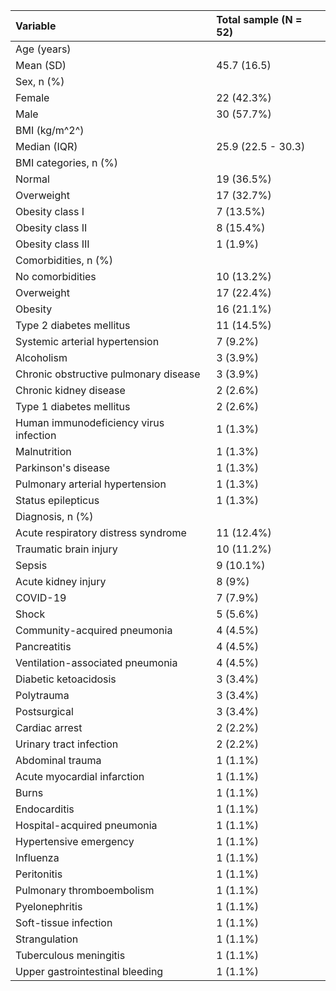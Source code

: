 | Variable                                   | Total sample (N = 52) |
|:-------------------------------------------|:----------------------|
| Age (years)                                |                       |
|  Mean (SD)                                 | 45.7 (16.5)           |
| Sex, n (%)                                 |                       |
|  Female                                    | 22 (42.3%)            |
|  Male                                      | 30 (57.7%)            |
| BMI (kg/m^2^)                              |                       |
|  Median (IQR)                              | 25.9 (22.5 - 30.3)    |
| BMI categories, n (%)                      |                       |
|  Normal                                    | 19 (36.5%)            |
|  Overweight                                | 17 (32.7%)            |
|  Obesity class I                           | 7 (13.5%)             |
|  Obesity class II                          | 8 (15.4%)             |
|  Obesity class III                         | 1 (1.9%)              |
| Comorbidities, n (%)                       |                       |
|  No comorbidities                          | 10 (13.2%)            |
|  Overweight                                | 17 (22.4%)            |
|  Obesity                                   | 16 (21.1%)            |
|  Type 2 diabetes mellitus                  | 11 (14.5%)            |
|  Systemic arterial hypertension            | 7 (9.2%)              |
|  Alcoholism                                | 3 (3.9%)              |
|  Chronic obstructive pulmonary disease     | 3 (3.9%)              |
|  Chronic kidney disease                    | 2 (2.6%)              |
|  Type 1 diabetes mellitus                  | 2 (2.6%)              |
|  Human immunodeficiency virus infection    | 1 (1.3%)              |
|  Malnutrition                              | 1 (1.3%)              |
|  Parkinson's disease                       | 1 (1.3%)              |
|  Pulmonary arterial hypertension           | 1 (1.3%)              |
|  Status epilepticus                        | 1 (1.3%)              |
| Diagnosis, n (%)                           |                       |
|  Acute respiratory distress syndrome       | 11 (12.4%)            |
|  Traumatic brain injury                    | 10 (11.2%)            |
|  Sepsis                                    | 9 (10.1%)             |
|  Acute kidney injury                       | 8 (9%)                |
|  COVID-19                                  | 7 (7.9%)              |
|  Shock                                     | 5 (5.6%)              |
|  Community-acquired pneumonia              | 4 (4.5%)              |
|  Pancreatitis                              | 4 (4.5%)              |
|  Ventilation-associated pneumonia          | 4 (4.5%)              |
|  Diabetic ketoacidosis                     | 3 (3.4%)              |
|  Polytrauma                                | 3 (3.4%)              |
|  Postsurgical                              | 3 (3.4%)              |
|  Cardiac arrest                            | 2 (2.2%)              |
|  Urinary tract infection                   | 2 (2.2%)              |
|  Abdominal trauma                          | 1 (1.1%)              |
|  Acute myocardial infarction               | 1 (1.1%)              |
|  Burns                                     | 1 (1.1%)              |
|  Endocarditis                              | 1 (1.1%)              |
|  Hospital-acquired pneumonia               | 1 (1.1%)              |
|  Hypertensive emergency                    | 1 (1.1%)              |
|  Influenza                                 | 1 (1.1%)              |
|  Peritonitis                               | 1 (1.1%)              |
|  Pulmonary thromboembolism                 | 1 (1.1%)              |
|  Pyelonephritis                            | 1 (1.1%)              |
|  Soft-tissue infection                     | 1 (1.1%)              |
|  Strangulation                             | 1 (1.1%)              |
|  Tuberculous meningitis                    | 1 (1.1%)              |
|  Upper gastrointestinal bleeding           | 1 (1.1%)              |
